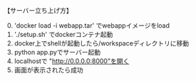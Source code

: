 【サーバー立ち上げ方】

0. 'docker load -i webapp.tar' でwebappイメージをload
1. './setup.sh' でdockerコンテナ起動
2. docker上でshellが起動したら/workspaceディレクトリに移動
3. python app.pyでサーバー起動
4. localhostで "http://0.0.0.0:8000"を開く
5. 画面が表示されたら成功